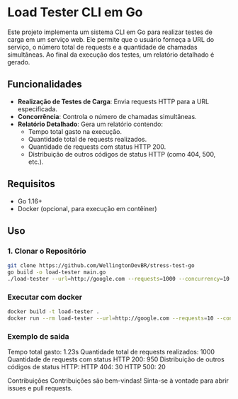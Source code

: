 # Load Tester CLI em Go

Este projeto implementa um sistema CLI em Go para realizar testes de carga em um serviço web. Ele permite que o usuário forneça a URL do serviço, o número total de requests e a quantidade de chamadas simultâneas. Ao final da execução dos testes, um relatório detalhado é gerado.

## Funcionalidades

- **Realização de Testes de Carga**: Envia requests HTTP para a URL especificada.
- **Concorrência**: Controla o número de chamadas simultâneas.
- **Relatório Detalhado**: Gera um relatório contendo:
  - Tempo total gasto na execução.
  - Quantidade total de requests realizados.
  - Quantidade de requests com status HTTP 200.
  - Distribuição de outros códigos de status HTTP (como 404, 500, etc.).

## Requisitos

- Go 1.16+
- Docker (opcional, para execução em contêiner)

## Uso

### 1. Clonar o Repositório

```sh
git clone https://github.com/WellingtonDevBR/stress-test-go
go build -o load-tester main.go
./load-tester --url=http://google.com --requests=1000 --concurrency=10
```

### Executar com docker
```sh
docker build -t load-tester .
docker run --rm load-tester --url=http://google.com --requests=10 --concurrency=10
```

### Exemplo de saida
Tempo total gasto: 1.23s
Quantidade total de requests realizados: 1000
Quantidade de requests com status HTTP 200: 950
Distribuição de outros códigos de status HTTP:
HTTP 404: 30
HTTP 500: 20

Contribuições
Contribuições são bem-vindas! Sinta-se à vontade para abrir issues e pull requests.